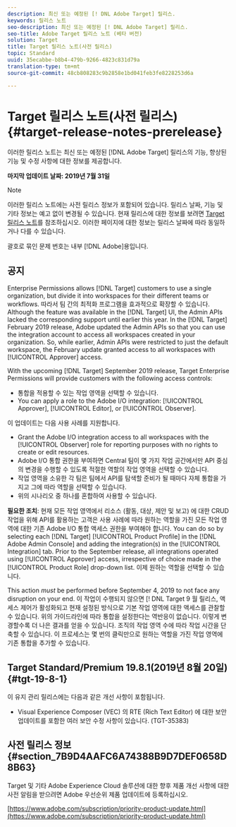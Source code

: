 ```yaml
---
description: 최신 또는 예정된 [! DNL Adobe Target] 릴리스.
keywords: 릴리스 노트
seo-description: 최신 또는 예정된 [! DNL Adobe Target] 릴리스.
seo-title: Adobe Target 릴리스 노트 (베타 버전)
solution: Target
title: Target 릴리스 노트(사전 릴리스)
topic: Standard
uuid: 35ecabbe-b8b4-479b-9266-4823c831d79a
translation-type: tm+mt
source-git-commit: 48cb808283c9b2858e1bd041feb3fe8228253d6a

---
```



# Target 릴리스 노트(사전 릴리스){#target-release-notes-prerelease}

이러한 릴리스 노트는 최신 또는 예정된 [!DNL Adobe Target] 릴리스의 기능, 향상된 기능 및 수정 사항에 대한 정보를 제공합니다.

**마지막 업데이트 날짜: 2019년 7월 31일**

>[!NOTE]
>
>이러한 릴리스 노트에는 사전 릴리스 정보가 포함되어 있습니다. 릴리스 날짜, 기능 및 기타 정보는 예고 없이 변경될 수 있습니다. 현재 릴리스에 대한 정보를 보려면 [Target 릴리스 노트](release-notes.md)를 참조하십시오. 이러한 페이지에 대한 정보는 릴리스 날짜에 따라 동일하거나 다를 수 있습니다.
>
>괄호로 묶인 문제 번호는 내부 [!DNL Adobe]용입니다.

## 공지

Enterprise Permissions allows [!DNL Target] customers to use a single organization, but divide it into workspaces for their different teams or workflows. 따라서 팀 간의 최적화 프로그램을 효과적으로 확장할 수 있습니다. Although the feature was available in the [!DNL Target] UI, the Admin APIs lacked the corresponding support until earlier this year. In the [!DNL Target] February 2019 release, Adobe updated the Admin APIs so that you can use the integration account to access all workspaces created in your organization. So, while earlier, Admin APIs were restricted to just the default workspace, the February update granted access to all workspaces with [!UICONTROL Approver] access.

With the upcoming [!DNL Target] September 2019 release, Target Enterprise Permissions will provide customers with the following access controls:

* 통합을 적용할 수 있는 작업 영역을 선택할 수 있습니다.
* You can apply a role to the Adobe I/O integration: [!UICONTROL Approver], [!UICONTROL Editor], or [!UICONTROL Observer].

이 업데이트는 다음 사용 사례를 지원합니다.

* Grant the Adobe I/O integration access to all workspaces with the [!UICONTROL Observer] role for reporting purposes with no rights to create or edit resources.
* Adobe I/O 통합 권한을 부여하면 Central 팀이 몇 가지 작업 공간에서만 API 중심의 변경을 수행할 수 있도록 적절한 역할의 작업 영역을 선택할 수 있습니다.
* 작업 영역을 소유한 각 팀은 팀에서 API를 탐색할 준비가 될 때마다 자체 통합을 가지고 그에 따라 역할을 선택할 수 있습니다.
* 위의 시나리오 중 하나를 혼합하여 사용할 수 있습니다.

**필요한 조치**: 현재 모든 작업 영역에서 리소스 (활동, 대상, 제안 및 보고) 에 대한 CRUD 작업을 위해 API를 활용하는 고객은 사용 사례에 따라 원하는 역할을 가진 모든 작업 영역에 대한 기존 Adobe I/O 통합 액세스 권한을 부여해야 합니다. You can do so by selecting each [!DNL Target] [!UICONTROL Product Profile] in the [!DNL Adobe Admin Console] and adding the integration(s) in the [!UICONTROL Integration] tab. Prior to the September release, all integrations operated using [!UICONTROL Approver] access, irrespective of choice made in the [!UICONTROL Product Role] drop-down list. 이제 원하는 역할을 선택할 수 있습니다.

This action *must* be performed before September 4, 2019 to not face any disruption on your end. 이 작업이 수행되지 않으면 [! DNL Target 9 월 릴리스, 액세스 제어가 활성화되고 현재 설정된 방식으로 기본 작업 영역에 대한 액세스를 관찰할 수 있습니다. 위의 가이드라인에 따라 통합을 설정한다는 역반응이 없습니다. 이렇게 변경할수록 더 나은 결과를 얻을 수 있습니다. 조직의 작업 영역 수에 따라 작업 시간을 단축할 수 있습니다. 이 프로세스는 몇 번의 클릭만으로 원하는 역할을 가진 작업 영역에 기존 통합을 추가할 수 있습니다.

## Target Standard/Premium 19.8.1(2019년 8월 20일) {#tgt-19-8-1}

이 유지 관리 릴리스에는 다음과 같은 개선 사항이 포함됩니다.

* Visual Experience Composer (VEC) 의 RTE (Rich Text Editor) 에 대한 보안 업데이트를 포함한 여러 보안 수정 사항이 있습니다. (TGT-35383)

## 사전 릴리스 정보 {#section_7B9D4AAFC6A74388B9D7DEF0658D8B63}

Target 및 기타 Adobe Experience Cloud 솔루션에 대한 향후 제품 개선 사항에 대한 사전 알림을 받으려면 Adobe 우선순위 제품 업데이트에 등록하십시오.

[https://www.adobe.com/subscription/priority-product-update.html](https://www.adobe.com/subscription/priority-product-update.html)
